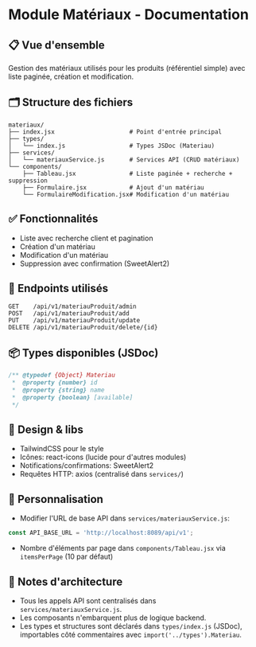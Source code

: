 # Module Matériaux - Documentation

## 📋 Vue d'ensemble

Gestion des matériaux utilisés pour les produits (référentiel simple) avec liste paginée, création et modification.

## 🗂️ Structure des fichiers

```
materiaux/
├── index.jsx                     # Point d'entrée principal
├── types/
│   └── index.js                  # Types JSDoc (Materiau)
├── services/
│   └── materiauxService.js       # Services API (CRUD matériaux)
└── components/
    ├── Tableau.jsx               # Liste paginée + recherche + suppression
    ├── Formulaire.jsx            # Ajout d'un matériau
    └── FormulaireModification.jsx# Modification d'un matériau
```

## ✅ Fonctionnalités

- Liste avec recherche client et pagination
- Création d'un matériau
- Modification d'un matériau
- Suppression avec confirmation (SweetAlert2)

## 🔌 Endpoints utilisés

```http
GET    /api/v1/materiauProduit/admin
POST   /api/v1/materiauProduit/add
PUT    /api/v1/materiauProduit/update
DELETE /api/v1/materiauProduit/delete/{id}
```

## 📦 Types disponibles (JSDoc)

```js
/** @typedef {Object} Materiau
 *  @property {number} id
 *  @property {string} name
 *  @property {boolean} [available]
 */
```

## 🎨 Design & libs

- TailwindCSS pour le style
- Icônes: react-icons (lucide pour d'autres modules)
- Notifications/confirmations: SweetAlert2
- Requêtes HTTP: axios (centralisé dans `services/`)

## 🔧 Personnalisation

- Modifier l'URL de base API dans `services/materiauxService.js`:
```js
const API_BASE_URL = 'http://localhost:8089/api/v1';
```
- Nombre d'éléments par page dans `components/Tableau.jsx` via `itemsPerPage` (10 par défaut)

## 🧭 Notes d'architecture

- Tous les appels API sont centralisés dans `services/materiauxService.js`.
- Les composants n'embarquent plus de logique backend.
- Les types et structures sont déclarés dans `types/index.js` (JSDoc), importables côté commentaires avec `import('../types').Materiau`.

